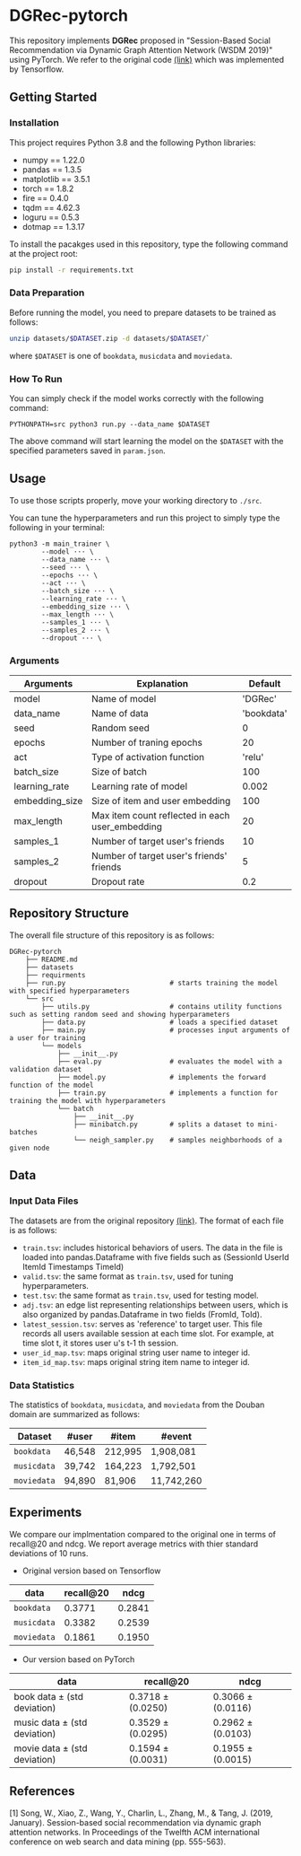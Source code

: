 
# DGRec-pytorch

This repository implements **DGRec** proposed in "Session-Based Social Recommendation via Dynamic Graph Attention Network (WSDM 2019)" using PyTorch. 
We refer to the original code [(link)](https://github.com/DeepGraphLearning/RecommenderSystems/tree/master/socialRec) which was implemented by Tensorflow.

## Getting Started

### Installation

This project requires Python 3.8 and the following Python libraries:
- numpy == 1.22.0
- pandas == 1.3.5
- matplotlib == 3.5.1
- torch == 1.8.2
- fire == 0.4.0
- tqdm == 4.62.3
- loguru == 0.5.3
- dotmap == 1.3.17

To install the pacakges used in this repository, type the following command at the project root:
```bash
pip install -r requirements.txt
```

### Data Preparation

Before running the model, you need to prepare datasets to be trained as follows:
```bash
unzip datasets/$DATASET.zip -d datasets/$DATASET/`
```
where `$DATASET` is one of `bookdata`, `musicdata` and `moviedata`. 


### How To Run
You can simply check if the model works correctly with the following command:
```
PYTHONPATH=src python3 run.py --data_name $DATASET
```
The above command will start learning the model on the `$DATASET` with the specified parameters saved in `param.json`.

## Usage
To use those scripts properly, move your working directory to `./src`.

You can tune the hyperparameters and run this project to simply type the following in your terminal:

```
python3 -m main_trainer \
        --model ··· \
        --data_name ··· \
        --seed ··· \
        --epochs ··· \
        --act ··· \
        --batch_size ··· \
        --learning_rate ··· \
        --embedding_size ··· \
        --max_length ··· \
        --samples_1 ··· \
        --samples_2 ··· \
        --dropout ··· \
```
  
### Arguments

|Arguments|Explanation|Default|
|------|---|---|
|model|Name of model|'DGRec'|
|data_name|Name of data|'bookdata'|
|seed|Random seed|0|
|epochs|Number of traning epochs |20|
|act|Type of activation function|'relu'|
|batch_size|Size of batch|100|
|learning_rate|Learning rate of model|0.002|
|embedding_size|Size of item and user embedding|100|
|max_length|Max item count reflected in each user_embedding|20|
|samples_1|Number of target user's friends|10|
|samples_2|Number of target user's friends' friends|5|
|dropout|Dropout rate|0.2|

## Repository Structure

The overall file structure of this repository is as follows:

```
DGRec-pytorch
    ├── README.md
    ├── datasets                        
    ├── requirments
    ├── run.py                          # starts training the model with specified hyperparameters
    └── src         
        ├── utils.py                    # contains utility functions such as setting random seed and showing hyperparameters
        ├── data.py                     # loads a specified dataset
        ├── main.py                     # processes input arguments of a user for training
        └── models                      
            ├── __init__.py
            ├── eval.py                 # evaluates the model with a validation dataset
            ├── model.py                # implements the forward function of the model
            ├── train.py                # implements a function for training the model with hyperparameters
            └── batch
                ├── __init__.py
                ├── minibatch.py        # splits a dataset to mini-batches
                └── neigh_sampler.py    # samples neighborhoods of a given node
```

## Data

### Input Data Files
The datasets are from the original repository [(link)](https://github.com/DeepGraphLearning/RecommenderSystems/tree/master/socialRec). The format of each file is as follows:

* `train.tsv`: includes historical behaviors of users. The data in the file is loaded into pandas.Dataframe with five fields such as (SessionId UserId ItemId Timestamps TimeId)
* `valid.tsv`: the same format as `train.tsv`, used for tuning hyperparameters.
* `test.tsv`: the same format as `train.tsv`, used for testing model.
* `adj.tsv`: an edge list representing relationships between users, which is also organized by pandas.Dataframe in two fields (FromId, ToId).
* `latest_session.tsv`: serves as 'reference' to target user. This file records all users available session at each time slot. For example, at time slot t, it stores user u's t-1 th session.
* `user_id_map.tsv`: maps original string user name to integer id.
* `item_id_map.tsv`: maps original string item name to integer id.

### Data Statistics
The statistics of `bookdata`, `musicdata`, and `moviedata` from the Douban domain are summarized as follows:

|Dataset|#user|#item|#event|
|------|---|---|---|
|`bookdata`|46,548|212,995|1,908,081|
|`musicdata`|39,742|164,223|1,792,501|
|`moviedata`|94,890|81,906|11,742,260|

## Experiments

We compare our implmentation compared to the original one in terms of recall@20 and ndcg. We report average metrics with thier standard deviations of 10 runs.

* Original version based on Tensorflow

|data|recall@20|ndcg|
|------|---|---|
|`bookdata`|0.3771 |0.2841|
|`musicdata`|0.3382|0.2539|
|`moviedata`|0.1861|0.1950|

* Our version based on PyTorch

|data|recall@20|ndcg|
|------|---|---|
|book data ± (std deviation)|0.3718 ± (0.0250)|0.3066 ± (0.0116)|
|music data ± (std deviation)|0.3529 ± (0.0295)|0.2962 ± (0.0103)|
|movie data ± (std deviation)|0.1594 ± (0.0031)|0.1955 ± (0.0015)|


## References
[1] Song, W., Xiao, Z., Wang, Y., Charlin, L., Zhang, M., & Tang, J. (2019, January). Session-based social recommendation via dynamic graph attention networks. In Proceedings of the Twelfth ACM international conference on web search and data mining (pp. 555-563).
